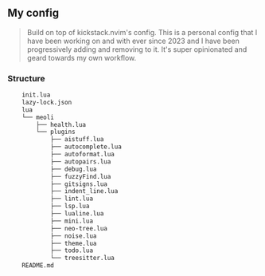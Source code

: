 ## My config
> Build on top of kickstack.nvim's config.
> This is a personal config that I have been working on and with ever since 2023 and I have been progressively adding and removing to it.
> It's super opinionated and geard towards my own workflow.


### Structure
```sh
    init.lua
    lazy-lock.json
    lua
    └── meoli
        ├── health.lua
        └── plugins
            ├── aistuff.lua
            ├── autocomplete.lua
            ├── autoformat.lua
            ├── autopairs.lua
            ├── debug.lua
            ├── fuzzyFind.lua
            ├── gitsigns.lua
            ├── indent_line.lua
            ├── lint.lua
            ├── lsp.lua
            ├── lualine.lua
            ├── mini.lua
            ├── neo-tree.lua
            ├── noise.lua
            ├── theme.lua
            ├── todo.lua
            └── treesitter.lua
    README.md

```


